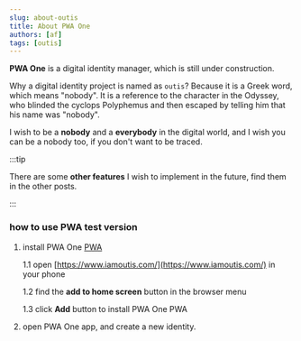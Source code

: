 ```yaml
---
slug: about-outis
title: About PWA One
authors: [af]
tags: [outis]
---
```


**PWA One** is a digital identity manager, which is still under construction.

Why a digital identity project is named as `outis`? Because it is a Greek word, which means "nobody". It is a reference to the character in the Odyssey, who blinded the cyclops Polyphemus and then escaped by telling him that his name was "nobody".

I wish to be a **nobody** and a **everybody** in the digital world, and I wish you can be a nobody too, if you don't want to be traced.

:::tip

There are some **other features** I wish to implement in the future, find them in the other posts.

:::

### how to use PWA test version

1. install PWA One [PWA](https://www.iamoutis.com/)

   1.1 open [https://www.iamoutis.com/](https://www.iamoutis.com/) in your phone

   1.2 find the **add to home screen** button in the browser menu

   1.3 click **Add** button to install PWA One PWA

2. open PWA One app, and create a new identity.
